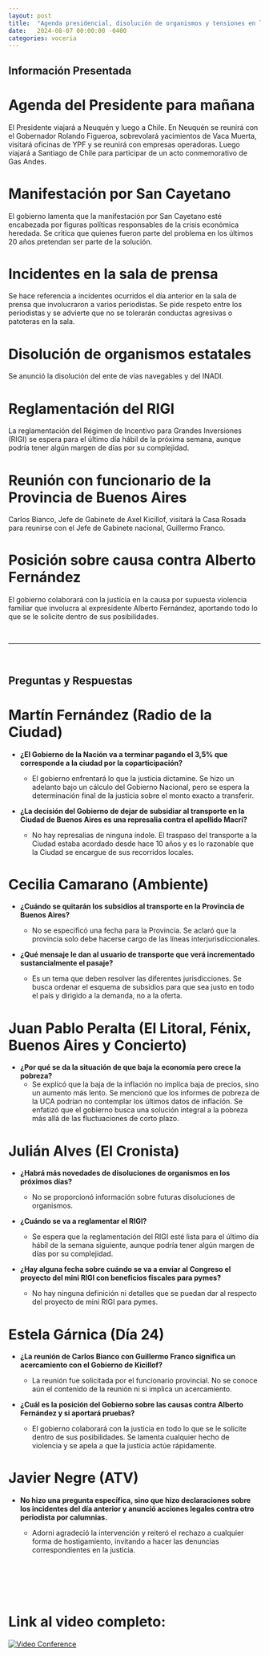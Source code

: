 ```yaml
---
layout: post
title:  "Agenda presidencial, disolución de organismos y tensiones en la sala de prensa"
date:   2024-08-07 00:00:00 -0400
categories: voceria
---
```



    
## Información Presentada

    
# Agenda del Presidente para mañana
El Presidente viajará a Neuquén y luego a Chile. En Neuquén se reunirá con el Gobernador Rolando Figueroa, sobrevolará yacimientos de Vaca Muerta, visitará oficinas de YPF y se reunirá con empresas operadoras. Luego viajará a Santiago de Chile para participar de un acto conmemorativo de Gas Andes.

# Manifestación por San Cayetano
El gobierno lamenta que la manifestación por San Cayetano esté encabezada por figuras políticas responsables de la crisis económica heredada. Se critica que quienes fueron parte del problema en los últimos 20 años pretendan ser parte de la solución.

# Incidentes en la sala de prensa
Se hace referencia a incidentes ocurridos el día anterior en la sala de prensa que involucraron a varios periodistas. Se pide respeto entre los periodistas y se advierte que no se tolerarán conductas agresivas o patoteras en la sala.

# Disolución de organismos estatales
Se anunció la disolución del ente de vías navegables y del INADI.

# Reglamentación del RIGI
La reglamentación del Régimen de Incentivo para Grandes Inversiones (RIGI) se espera para el último día hábil de la próxima semana, aunque podría tener algún margen de días por su complejidad.

# Reunión con funcionario de la Provincia de Buenos Aires
Carlos Bianco, Jefe de Gabinete de Axel Kicillof, visitará la Casa Rosada para reunirse con el Jefe de Gabinete nacional, Guillermo Franco.

# Posición sobre causa contra Alberto Fernández
El gobierno colaborará con la justicia en la causa por supuesta violencia familiar que involucra al expresidente Alberto Fernández, aportando todo lo que se le solicite dentro de sus posibilidades.

    
<br/>

---

<br/>

## Preguntas y Respuestas


    
# Martín Fernández (Radio de la Ciudad)

* **¿El Gobierno de la Nación va a terminar pagando el 3,5% que corresponde a la ciudad por la coparticipación?**
  - El gobierno enfrentará lo que la justicia dictamine. Se hizo un adelanto bajo un cálculo del Gobierno Nacional, pero se espera la determinación final de la justicia sobre el monto exacto a transferir.

* **¿La decisión del Gobierno de dejar de subsidiar al transporte en la Ciudad de Buenos Aires es una represalia contra el apellido Macri?**
  - No hay represalias de ninguna índole. El traspaso del transporte a la Ciudad estaba acordado desde hace 10 años y es lo razonable que la Ciudad se encargue de sus recorridos locales.


# Cecilia Camarano (Ambiente)

* **¿Cuándo se quitarán los subsidios al transporte en la Provincia de Buenos Aires?**
  - No se especificó una fecha para la Provincia. Se aclaró que la provincia solo debe hacerse cargo de las líneas interjurisdiccionales.

* **¿Qué mensaje le dan al usuario de transporte que verá incrementado sustancialmente el pasaje?**
  - Es un tema que deben resolver las diferentes jurisdicciones. Se busca ordenar el esquema de subsidios para que sea justo en todo el país y dirigido a la demanda, no a la oferta.


# Juan Pablo Peralta (El Litoral, Fénix, Buenos Aires y Concierto)

* **¿Por qué se da la situación de que baja la economía pero crece la pobreza?**
  - Se explicó que la baja de la inflación no implica baja de precios, sino un aumento más lento. Se mencionó que los informes de pobreza de la UCA podrían no contemplar los últimos datos de inflación. Se enfatizó que el gobierno busca una solución integral a la pobreza más allá de las fluctuaciones de corto plazo.


# Julián Alves (El Cronista)

* **¿Habrá más novedades de disoluciones de organismos en los próximos días?**
  - No se proporcionó información sobre futuras disoluciones de organismos.

* **¿Cuándo se va a reglamentar el RIGI?**
  - Se espera que la reglamentación del RIGI esté lista para el último día hábil de la semana siguiente, aunque podría tener algún margen de días por su complejidad.

* **¿Hay alguna fecha sobre cuándo se va a enviar al Congreso el proyecto del mini RIGI con beneficios fiscales para pymes?**
  - No hay ninguna definición ni detalles que se puedan dar al respecto del proyecto de mini RIGI para pymes.


# Estela Gárnica (Día 24)

* **¿La reunión de Carlos Bianco con Guillermo Franco significa un acercamiento con el Gobierno de Kicillof?**
  - La reunión fue solicitada por el funcionario provincial. No se conoce aún el contenido de la reunión ni si implica un acercamiento.

* **¿Cuál es la posición del Gobierno sobre las causas contra Alberto Fernández y si aportará pruebas?**
  - El gobierno colaborará con la justicia en todo lo que se le solicite dentro de sus posibilidades. Se lamenta cualquier hecho de violencia y se apela a que la justicia actúe rápidamente.


# Javier Negre (ATV)

* **No hizo una pregunta específica, sino que hizo declaraciones sobre los incidentes del día anterior y anunció acciones legales contra otro periodista por calumnias.**
  - Adorni agradeció la intervención y reiteró el rechazo a cualquier forma de hostigamiento, invitando a hacer las denuncias correspondientes en la justicia.


    <br/>
<br/>
<br/>

# Link al video completo:
[![Video Conference](https://img.youtube.com/vi/pIp91IFaLP8/0.jpg)](https://www.youtube.com/watch?v=pIp91IFaLP8)

    